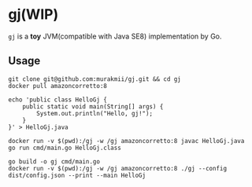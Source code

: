 # gj(WIP)

`gj` is a **toy** JVM(compatible with Java SE8) implementation by Go.

## Usage

```shell
git clone git@github.com:murakmii/gj.git && cd gj
docker pull amazoncorretto:8

echo 'public class HelloGj {
    public static void main(String[] args) {
        System.out.println("Hello, gj!");
    }   
}' > HelloGj.java

docker run -v $(pwd):/gj -w /gj amazoncorretto:8 javac HelloGj.java
go run cmd/main.go HelloGj.class

go build -o gj cmd/main.go
docker run -v $(pwd):/gj -w /gj amazoncorretto:8 ./gj --config dist/config.json --print --main HelloGj
```
